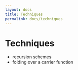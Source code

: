 ```yaml
---
layout: docs
title: Techniques
permalink: docs/techniques
---
```


# Techniques

- recursion schemes
- folding over a carrier function